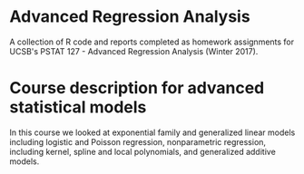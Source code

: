 # Advanced Regression Analysis
A collection of R code and reports completed as homework assignments for UCSB's PSTAT 127 - Advanced Regression Analysis (Winter 2017).

# Course description for advanced statistical models
In this course we looked at exponential family and generalized linear models including logistic and Poisson regression, nonparametric regression, including kernel, spline and local polynomials, and generalized additive models.
